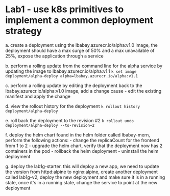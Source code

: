 # Lab1 - use k8s primitives to implement a common deployment strategy 

a. create a deployment using the lbabay.azurecr.io/alpha:v1.0 image, the deployment should have a max surge of 50% and a max unavailable of 25%, expose the application through a service


b. perform a rolling update from the command line for the alpha service by updating the image to lbabay.azurecr.io/alpha:v1.1
``` k set image deployment/alpha-deploy alpha=lbabay.azurecr.io/alpha:v1.1 ```

c. perform a rolling update by editing the deployment back to the lbabay.azurecr.io/alpha:v1.0 image, add a change cause 
    - edit the existing manifest and apply the change 


d. view the rollout history for the deployment 
``` k rollout history deployment/alpha-deploy ``` 

e. roll back the deployment to the revision #2 
``` k rollout undo deployment/alpha-deploy --to-revision=2 ```

f. deploy the helm chart found in the helm folder called lbabay-mern, perform the following actions:
    - change the replicaCount for the frontend from 1 to 2 
    - upgrade the helm chart, verify that the deployment now has 2 containers in the pod 
    - rollback the helm deployment
    - uninstall the helm deployment

g. deploy the lab1g-starter. this will deploy a new app, we need to update the version from httpd:alpine to nginx:alpine, create another deployment called lab1g-v2, deploy the new deployment and make sure it is in a running state, once it's in a running state, change the service to point at the new deployment